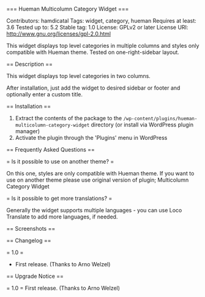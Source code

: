=== Hueman Multicolumn Category Widget ===

Contributors: hamdicatal
Tags: widget, category, hueman
Requires at least: 3.6
Tested up to: 5.2
Stable tag: 1.0
License: GPLv2 or later
License URI: http://www.gnu.org/licenses/gpl-2.0.html

This widget displays top level categories in multiple columns and styles only compatible with Hueman theme. Tested on one-right-sidebar layout.

== Description ==

This widget displays top level categories in two columns.

After installation, just add the widget to desired sidebar or footer and optionally enter a custom title.

== Installation ==

1. Extract the contents of the package to the `/wp-content/plugins/hueman-multicolumn-category-widget` directory (or install via WordPress plugin manager)
2. Activate the plugin through the 'Plugins' menu in WordPress

== Frequently Asked Questions ==

= Is it possible to use on another theme? =

On this one, styles are only compatible with Hueman theme. If you want to use on another theme please use original version of plugin; Multicolumn Category Widget

= Is it possible to get more translations? =

Generally the widget supports multiple languages - you can use Loco Translate to add more languages, if needed.

== Screenshots ==



== Changelog ==

= 1.0 =
* First release. (Thanks to Arno Welzel)

== Upgrade Notice ==

= 1.0 =
First release. (Thanks to Arno Welzel)
